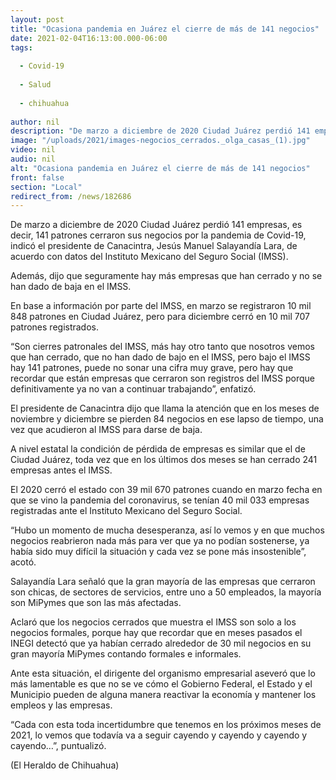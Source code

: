 ```yaml
---
layout: post
title: "Ocasiona pandemia en Juárez el cierre de más de 141 negocios"
date: 2021-02-04T16:13:00.000-06:00
tags:
  
  - Covid-19
  
  - Salud
  
  - chihuahua
  
author: nil
description: "De marzo a diciembre de 2020 Ciudad Juárez perdió 141 empresas, cerraron sus puertas por la pandemia de Covid-19"
image: "/uploads/2021/images-negocios_cerrados._olga_casas_(1).jpg"
video: nil
audio: nil
alt: "Ocasiona pandemia en Juárez el cierre de más de 141 negocios"
front: false
section: "Local"
redirect_from: /news/182686
---
```


De marzo a diciembre de 2020 Ciudad Juárez perdió 141 empresas, es decir, 141 patrones cerraron sus negocios por la pandemia de Covid-19, indicó el presidente de Canacintra, Jesús Manuel Salayandía Lara, de acuerdo con datos del Instituto Mexicano del Seguro Social (IMSS).

Además, dijo que seguramente hay más empresas que han cerrado y no se han dado de baja en el IMSS.

En base a información por parte del IMSS, en marzo se registraron 10 mil 848 patrones en Ciudad Juárez, pero para diciembre cerró en 10 mil 707 patrones registrados.

“Son cierres patronales del IMSS, más hay otro tanto que nosotros vemos que han cerrado, que no han dado de bajo en el IMSS, pero bajo el IMSS hay 141 patrones, puede no sonar una cifra muy grave, pero hay que recordar que están empresas que cerraron son registros del IMSS porque definitivamente ya no van a continuar trabajando”, enfatizó.

El presidente de Canacintra dijo que llama la atención que en los meses de noviembre y diciembre se pierden 84 negocios en ese lapso de tiempo, una vez que acudieron al IMSS para darse de baja.

A nivel estatal la condición de pérdida de empresas es similar que el de Ciudad Juárez, toda vez que en los últimos dos meses se han cerrado 241 empresas antes el IMSS.

El 2020 cerró el estado con 39 mil 670 patrones cuando en marzo fecha en que se vino la pandemia del coronavirus, se tenían 40 mil 033 empresas registradas ante el Instituto Mexicano del Seguro Social.

“Hubo un momento de mucha desesperanza, así lo vemos y en que muchos negocios reabrieron nada más para ver que ya no podían sostenerse, ya había sido muy difícil la situación y cada vez se pone más insostenible”, acotó.

Salayandía Lara señaló que la gran mayoría de las empresas que cerraron son chicas, de sectores de servicios, entre uno a 50 empleados, la mayoría son MiPymes que son las más afectadas.

Aclaró que los negocios cerrados que muestra el IMSS son solo a los negocios formales, porque hay que recordar que en meses pasados el INEGI detectó que ya habían cerrado alrededor de 30 mil negocios en su gran mayoría MiPymes contando formales e informales.

Ante esta situación, el dirigente del organismo empresarial aseveró que lo más lamentable es que no se ve cómo el Gobierno Federal, el Estado y el Municipio pueden de alguna manera reactivar la economía y mantener los empleos y las empresas.

“Cada con esta toda incertidumbre que tenemos en los próximos meses de 2021, lo vemos que todavía va a seguir cayendo y cayendo y cayendo y cayendo…”, puntualizó.

(El Heraldo de Chihuahua)